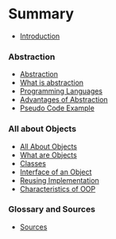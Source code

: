 # Summary

* [Introduction](README.md)

### Abstraction

* [Abstraction](abstraction/readme.md)
* [What is abstraction](abstraction/what_is_abstraction.md)
* [Programming Languages](abstraction/programming_languages.md)
* [Advantages of Abstraction](abstraction/advantages_of_abstraction.md)
* [Pseudo Code Example](abstraction/pseudo_code_example.md)

### All about Objects

* [All About Objects](all_about_objects/readme.md)
* [What are Objects](all_about_objects/what_are_objects.md)
* [Classes](all_about_objects/classes.md)
* [Interface of an Object](all_about_objects/interface_of_an_object.md)
* [Reusing Implementation](all_about_objects/reusing_implementation.md)
* [Characteristics of OOP](all_about_objects/characteristics_of_oop.md)

<!-- ### Basics of Classes -->

<!-- * [Basics of Classes](basics_of_classes/basics_of_classes.md) -->
<!-- * [Summary](basics_of_classes/summary.md) -->
<!-- * [Quiz](basics_of_classes/quiz.md) -->
<!-- * [Exercises](basics_of_classes/exercises.md) -->


<!-- ### Composition -->

<!-- * [Composition](composition/composition.md) -->
<!-- * [Summary](composition/summary.md) -->
<!-- * [Quiz](composition/quiz.md) -->
<!-- * [Exercises](composition/exercises.md) -->

<!-- ### Inheritance -->

<!-- * [Inheritance](inheritance/inheritance.md) -->
<!-- * [Summary](inheritance/summary.md) -->
<!-- * [Quiz](inheritance/quiz.md) -->
<!-- * [Exercises](inheritance/exercises.md) -->

<!-- ### Polymorphism -->

### Glossary and Sources

* [Sources](sources.md)
